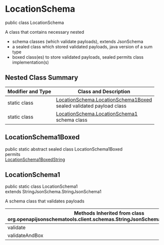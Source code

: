 # LocationSchema
public class LocationSchema

A class that contains necessary nested
- schema classes (which validate payloads), extends JsonSchema
- a sealed class which stored validated payloads, java version of a sum type
- boxed class(es) to store validated payloads, sealed permits class implementation(s)

## Nested Class Summary
| Modifier and Type | Class and Description |
| ----------------- | ---------------------- |
| static class | [LocationSchema.LocationSchema1Boxed](#locationschema1boxed)<br> sealed validated payload class |
| static class | [LocationSchema.LocationSchema1](#locationschema1)<br> schema class |

## LocationSchema1Boxed
public static abstract sealed class LocationSchema1Boxed<br>
permits<br>
[LocationSchema1BoxedString](#locationschema1boxedstring)

## LocationSchema1
public static class LocationSchema1<br>
extends StringJsonSchema.StringJsonSchema1

A schema class that validates payloads

| Methods Inherited from class org.openapijsonschematools.client.schemas.StringJsonSchema.StringJsonSchema1 |
| ------------------------------------------------------------------ |
| validate                                                           |
| validateAndBox                                                     |
